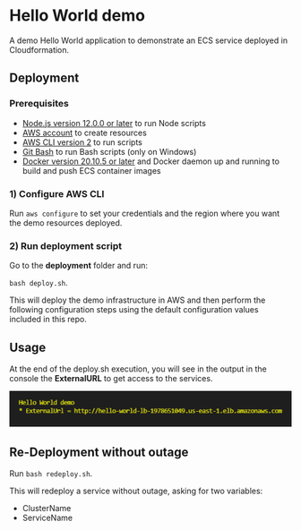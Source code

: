 # Hello World demo
A demo Hello World application to demonstrate an ECS service deployed in Cloudformation.

## Deployment

### Prerequisites

* [Node.js version 12.0.0 or later](https://nodejs.org/) to run Node scripts
* [AWS account](https://aws.amazon.com/) to create resources
* [AWS CLI version 2](https://docs.aws.amazon.com/cli/latest/userguide/install-cliv2.html) to run scripts
* [Git Bash](https://git-scm.com/) to run Bash scripts (only on Windows)
* [Docker version 20.10.5 or later](https://www.docker.com/) and Docker daemon up and running to build and push ECS container images

### 1) Configure AWS CLI

Run `aws configure` to set your credentials and the region where you want the demo resources deployed.

### 2) Run deployment script

Go to the **deployment** folder and run:

`bash deploy.sh`.

This will deploy the demo infrastructure in AWS and then perform the following configuration steps using the default configuration values included in this repo.

## Usage

At the end of the deploy.sh execution, you will see in the output in the console the **ExternalURL** to get access to the services.

![output](output.png)

## Re-Deployment without outage

Run `bash redeploy.sh`.

This will redeploy a service without outage, asking for two variables:
- ClusterName
- ServiceName

